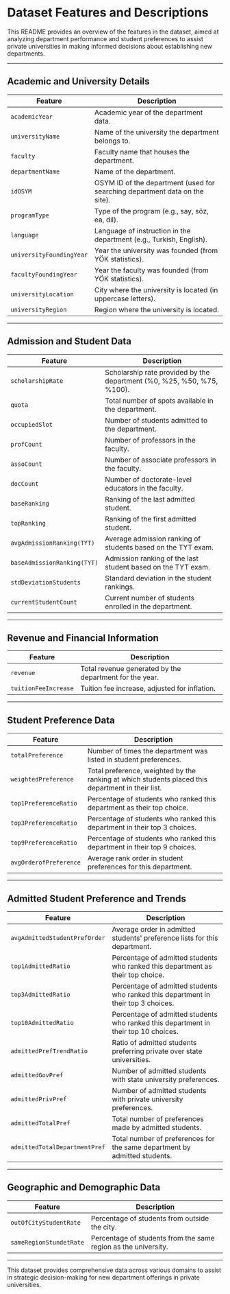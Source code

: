 # Dataset Features and Descriptions

This README provides an overview of the features in the dataset, aimed at analyzing department performance and student preferences to assist private universities in making informed decisions about establishing new departments.

---

## Academic and University Details

| **Feature**                   | **Description**                                                                                             |
|-------------------------------|-------------------------------------------------------------------------------------------------------------|
| `academicYear`                | Academic year of the department data.                                                                       |
| `universityName`              | Name of the university the department belongs to.                                                           |
| `faculty`                     | Faculty name that houses the department.                                                                    |
| `departmentName`              | Name of the department.                                                                                     |
| `idOSYM`                      | OSYM ID of the department (used for searching department data on the site).                                |
| `programType`                 | Type of the program (e.g., say, söz, ea, dil).                                                             |
| `language`                    | Language of instruction in the department (e.g., Turkish, English).                                        |
| `universityFoundingYear`      | Year the university was founded (from YÖK statistics).                                                     |
| `facultyFoundingYear`         | Year the faculty was founded (from YÖK statistics).                                                        |
| `universityLocation`          | City where the university is located (in uppercase letters).                                               |
| `universityRegion`            | Region where the university is located.                                                                    |

---

## Admission and Student Data

| **Feature**                   | **Description**                                                                                             |
|-------------------------------|-------------------------------------------------------------------------------------------------------------|
| `scholarshipRate`             | Scholarship rate provided by the department (%0, %25, %50, %75, %100).                                     |
| `quota`                       | Total number of spots available in the department.                                                          |
| `occupiedSlot`                | Number of students admitted to the department.                                                              |
| `profCount`                   | Number of professors in the faculty.                                                                        |
| `assoCount`                   | Number of associate professors in the faculty.                                                              |
| `docCount`                    | Number of doctorate-level educators in the faculty.                                                         |
| `baseRanking`                 | Ranking of the last admitted student.                                                                       |
| `topRanking`                  | Ranking of the first admitted student.                                                                      |
| `avgAdmissionRanking(TYT)`    | Average admission ranking of students based on the TYT exam.                                               |
| `baseAdmissionRanking(TYT)`   | Admission ranking of the last student based on the TYT exam.                                               |
| `stdDeviationStudents`        | Standard deviation in the student rankings.                                                                 |
| `currentStudentCount`         | Current number of students enrolled in the department.                                                     |

---

## Revenue and Financial Information

| **Feature**                   | **Description**                                                                                             |
|-------------------------------|-------------------------------------------------------------------------------------------------------------|
| `revenue`                     | Total revenue generated by the department for the year.                                                     |
| `tuitionFeeIncrease`          | Tuition fee increase, adjusted for inflation.                                                               |

---

## Student Preference Data

| **Feature**                   | **Description**                                                                                             |
|-------------------------------|-------------------------------------------------------------------------------------------------------------|
| `totalPreference`             | Number of times the department was listed in student preferences.                                          |
| `weightedPreference`          | Total preference, weighted by the ranking at which students placed this department in their list.          |
| `top1PreferenceRatio`         | Percentage of students who ranked this department as their top choice.                                     |
| `top3PreferenceRatio`         | Percentage of students who ranked this department in their top 3 choices.                                  |
| `top9PreferenceRatio`         | Percentage of students who ranked this department in their top 9 choices.                                  |
| `avgOrderofPreference`        | Average rank order in student preferences for this department.                                             |

---

## Admitted Student Preference and Trends

| **Feature**                   | **Description**                                                                                             |
|-------------------------------|-------------------------------------------------------------------------------------------------------------|
| `avgAdmittedStudentPrefOrder` | Average order in admitted students' preference lists for this department.                                  |
| `top1AdmittedRatio`           | Percentage of admitted students who ranked this department as their top choice.                            |
| `top3AdmittedRatio`           | Percentage of admitted students who ranked this department in their top 3 choices.                         |
| `top10AdmittedRatio`          | Percentage of admitted students who ranked this department in their top 10 choices.                        |
| `admittedPrefTrendRatio`      | Ratio of admitted students preferring private over state universities.                                      |
| `admittedGovPref`             | Number of admitted students with state university preferences.                                             |
| `admittedPrivPref`            | Number of admitted students with private university preferences.                                           |
| `admittedTotalPref`           | Total number of preferences made by admitted students.                                                     |
| `admittedTotalDepartmentPref` | Total number of preferences for the same department by admitted students.                                  |

---

## Geographic and Demographic Data

| **Feature**                   | **Description**                                                                                             |
|-------------------------------|-------------------------------------------------------------------------------------------------------------|
| `outOfCityStudentRate`        | Percentage of students from outside the city.                                                               |
| `sameRegionStundetRate`       | Percentage of students from the same region as the university.                                             |

--- 

This dataset provides comprehensive data across various domains to assist in strategic decision-making for new department offerings in private universities.
